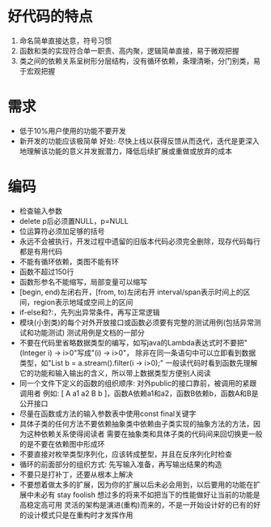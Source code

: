 # 好代码的特点
1. 命名简单直接达意，符号习惯
2. 函数和类的实现符合单一职责、高内聚，逻辑简单直接，易于微观把握
3. 类之间的依赖关系呈树形分层结构，没有循环依赖，条理清晰，分门别类，易于宏观把握

# 需求
- 低于10%用户使用的功能不要开发
- 新开发的功能应该极简单
  好处: 尽快上线以获得反馈从而迭代，迭代是更深入地理解该功能的意义并发掘潜力，降低后续扩展或重做或放弃的成本

# 编码
- 检查输入参数
- delete p后必须置NULL，p=NULL
- 位运算符必须加足够的括号
- 永远不会被执行，开发过程中遗留的旧版本代码必须完全删除，现存代码每行都是有用代码
- 不能有循环依赖，类图不能有环
- 函数不超过150行
- 函数形参名不能缩写，局部变量可以缩写
- [begin, end)左闭右开，[from, to)左闭右开
  interval/span表示时间上的区间，region表示地域或空间上的区间
- if-else和?:，先列出异常条件，再写正常逻辑
- 模块(小到类)的每个对外开放接口或函数必须要有完整的测试用例(包括异常测试和功能测试)
  测试用例是文档的一部分
- 不要在代码里省略数据类型的编写，如写java的Lambda表达式时不要把"(Integer i) -> i>0"写成"(i) -> i>0"，
  除非在同一条语句中可以立即看到数据类型，如"List<Integer> b = a.stream().filter(i -> i>0);"
  一般读代码时看到函数先理解它的功能和输入输出的含义，所以带上数据类型方便别人阅读
- 同一个文件下定义的函数的组织顺序: 对外public的接口靠前，被调用的紧跟调用者
  例如: [ A a1 a2 B b ]，函数A依赖a1和a2，函数B依赖b，函数A和B是公开接口
- 尽量在函数或方法的输入参数表中使用const final关键字
- 具体子类的任何方法不要依赖抽象类中依赖由子类实现的抽象方法的方法，因为这种依赖关系使得阅读者
  需要在抽象类和具体子类的代码间来回切换更一般的是不要在依赖图中形成环
- 不要直接对枚举类型序列化，应该转成整型，并且在反序列化时检查
- 循环的前面部分的组织方式: 先写输入准备，再写输出结果的构造
- 不要只是打补丁，还要从根本上解决
- 不要想着做太多的扩展，因为你的扩展以后未必会用到，以后要用的功能在扩展中未必有
  stay foolish
  想过多的将来不如把当下的性能做好让当前的功能是高稳定高可用
  灵活的架构是演进(重构)而来的，不是一开始设计好的已有的好的设计模式只是在重构时才发挥作用